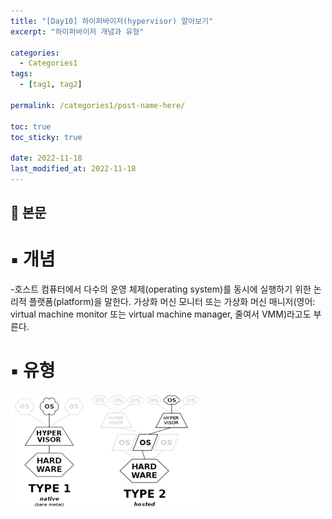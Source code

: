 ```yaml
---
title: "[Day10] 하이퍼바이저(hypervisor) 알아보기"
excerpt: "하이퍼바이저 개념과 유형"

categories:
  - Categories1
tags:
  - [tag1, tag2]

permalink: /categories1/post-name-here/

toc: true
toc_sticky: true

date: 2022-11-18
last_modified_at: 2022-11-18
---
```


## 🦥 본문

# ▪ 개념
   -호스트 컴퓨터에서 다수의 운영 체제(operating system)를 동시에 실행하기 위한 논리적 플랫폼(platform)을 말한다. 가상화 머신 모니터 또는 가상화 머신 매니저(영어: virtual machine monitor 또는 virtual machine manager, 줄여서 VMM)라고도 부른다.

# ▪ 유형
  <img src="./img/hyper1.png">
  
